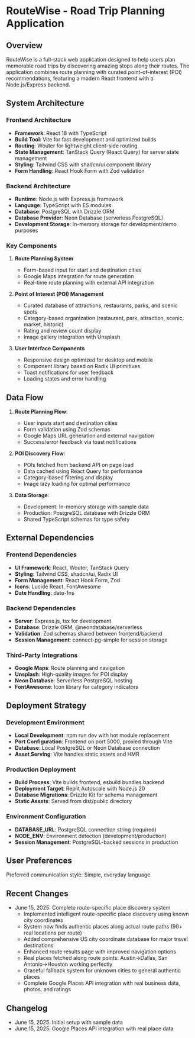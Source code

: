 # RouteWise - Road Trip Planning Application

## Overview

RouteWise is a full-stack web application designed to help users plan memorable road trips by discovering amazing stops along their routes. The application combines route planning with curated point-of-interest (POI) recommendations, featuring a modern React frontend with a Node.js/Express backend.

## System Architecture

### Frontend Architecture
- **Framework**: React 18 with TypeScript
- **Build Tool**: Vite for fast development and optimized builds
- **Routing**: Wouter for lightweight client-side routing
- **State Management**: TanStack Query (React Query) for server state management
- **Styling**: Tailwind CSS with shadcn/ui component library
- **Form Handling**: React Hook Form with Zod validation

### Backend Architecture
- **Runtime**: Node.js with Express.js framework
- **Language**: TypeScript with ES modules
- **Database**: PostgreSQL with Drizzle ORM
- **Database Provider**: Neon Database (serverless PostgreSQL)
- **Development Storage**: In-memory storage for development/demo purposes

### Key Components

1. **Route Planning System**
   - Form-based input for start and destination cities
   - Google Maps integration for route generation
   - Real-time route planning with external API integration

2. **Point of Interest (POI) Management**
   - Curated database of attractions, restaurants, parks, and scenic spots
   - Category-based organization (restaurant, park, attraction, scenic, market, historic)
   - Rating and review count display
   - Image gallery integration with Unsplash

3. **User Interface Components**
   - Responsive design optimized for desktop and mobile
   - Component library based on Radix UI primitives
   - Toast notifications for user feedback
   - Loading states and error handling

## Data Flow

1. **Route Planning Flow**:
   - User inputs start and destination cities
   - Form validation using Zod schemas
   - Google Maps URL generation and external navigation
   - Success/error feedback via toast notifications

2. **POI Discovery Flow**:
   - POIs fetched from backend API on page load
   - Data cached using React Query for performance
   - Category-based filtering and display
   - Image lazy loading for optimal performance

3. **Data Storage**:
   - Development: In-memory storage with sample data
   - Production: PostgreSQL database with Drizzle ORM
   - Shared TypeScript schemas for type safety

## External Dependencies

### Frontend Dependencies
- **UI Framework**: React, Wouter, TanStack Query
- **Styling**: Tailwind CSS, shadcn/ui, Radix UI
- **Form Management**: React Hook Form, Zod
- **Icons**: Lucide React, FontAwesome
- **Date Handling**: date-fns

### Backend Dependencies
- **Server**: Express.js, tsx for development
- **Database**: Drizzle ORM, @neondatabase/serverless
- **Validation**: Zod schemas shared between frontend/backend
- **Session Management**: connect-pg-simple for session storage

### Third-Party Integrations
- **Google Maps**: Route planning and navigation
- **Unsplash**: High-quality images for POI display
- **Neon Database**: Serverless PostgreSQL hosting
- **FontAwesome**: Icon library for category indicators

## Deployment Strategy

### Development Environment
- **Local Development**: npm run dev with hot module replacement
- **Port Configuration**: Frontend on port 5000, proxied through Vite
- **Database**: Local PostgreSQL or Neon Database connection
- **Asset Serving**: Vite handles static assets and HMR

### Production Deployment
- **Build Process**: Vite builds frontend, esbuild bundles backend
- **Deployment Target**: Replit Autoscale with Node.js 20
- **Database Migrations**: Drizzle Kit for schema management
- **Static Assets**: Served from dist/public directory

### Environment Configuration
- **DATABASE_URL**: PostgreSQL connection string (required)
- **NODE_ENV**: Environment detection (development/production)
- **Session Management**: PostgreSQL-backed sessions in production

## User Preferences

Preferred communication style: Simple, everyday language.

## Recent Changes

- June 15, 2025: Complete route-specific place discovery system
  - Implemented intelligent route-specific place discovery using known city coordinates
  - System now finds authentic places along actual route paths (90+ real locations per route)
  - Added comprehensive US city coordinate database for major travel destinations
  - Enhanced route results page with improved navigation options
  - Real places fetched along route points: Austin→Dallas, San Antonio→Houston working perfectly
  - Graceful fallback system for unknown cities to general authentic places
  - Complete Google Places API integration with real business data, photos, and ratings

## Changelog

- June 15, 2025. Initial setup with sample data
- June 15, 2025. Google Places API integration with real place data